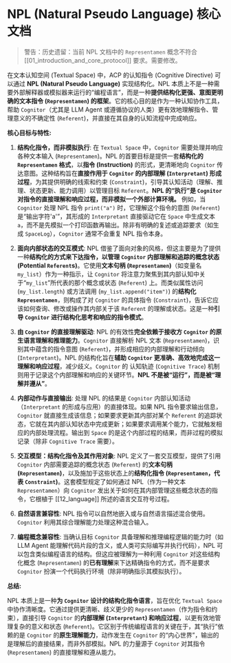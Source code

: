 # NPL (Natural Pseudo Language) 核心文档

> 警告：历史遗留：当前 NPL 文档中的 `Representamen` 概念不符合 [[01_introduction_and_core_protocol]] 要求。需要修改。

在文本认知空间 (Textual Space) 中，ACP 的认知指令 (Cognitive Directive) 可以通过 **NPL (Natural Pseudo Language)** 实现结构化。NPL 本质上不是一种需要外部解释器或模拟器来运行的“编程语言”，而是一种**提供结构化更强、意图更明确的文本指令 (`Representamen`) 的框架**。它的核心目的是作为一种认知协作工具，帮助 `Cognitor`（尤其是 LLM Agent 或遵循协议的人类）更有效地理解指令、管理意义的不确定性 (`Referent`)，并直接在其自身的认知流程中完成响应。

**核心目标与特性:**

1. **结构化指令，而非模拟执行**: 在 `Textual Space` 中，`Cognitor` 需要处理并响应各种文本输入 (`Representamen`)。NPL 的首要目标是提供一套**结构化的 `Representamen` 格式**，以**指令 (Instruction)** 的形式，更清晰地向 `Cognitor` 传达意图。这种结构旨在**直接作用于 `Cognitor` 的内部理解 (`Interpretant`) 形成过程**，为其提供明确的线索和约束 (`Constraint`)，引导其认知活动（理解、推理、状态更新、能力调用）以管理目标 `Referent`。**NPL 的“执行”是 `Cognitor` 对指令的直接理解和响应过程，而非模拟一个外部计算环境。** 例如，当 `Cognitor` 处理 NPL 指令 `print("a")` 时，它理解这个指令的意图 (`Referent`) 是“输出字符'a'”，其形成的 `Interpretant` 直接驱动它在 `Space` 中生成文本 `a`，而不是先模拟一个打印函数再输出。除非有明确的复述或追踪要求（如生成 `SpaceLog`），`Cognitor` 通常不会重复 NPL 指令本身。
    
2. **面向内部状态的交互模式**: NPL 借鉴了面向对象的风格，但这主要是为了提供一种**结构化的方式来下达指令，以管理 `Cognitor` 内部理解和追踪的概念状态 (Potential `Referent`s)**。它使用**文本句柄 (`Representamen`)**（如变量名 `my_list`）作为一种指示，让 `Cognitor` 将注意力聚焦到其内部认知中关于“`my_list`”所代表的那个概念或状态 (`Referent`) 上。而类似属性访问 (`my_list.length`) 或方法调用 (`my_list.append("item")`) 的**结构化 `Representamen`**，则构成了对 `Cognitor` 的具体指令 (`Constraint`)，告诉它应该如何查询、修改或操作其内部关于该 `Referent` 的理解或状态。这是一种**引导 `Cognitor` 进行结构化思考和响应的指令模式**。
    
3. **由 `Cognitor` 的直接理解驱动**: NPL 的有效性**完全依赖于接收方 `Cognitor` 的原生语言理解和推理能力**。`Cognitor` 直接解析 NPL 文本 (`Representamen`)，识别其中蕴含的指令意图 (`Referent`)，并形成相应的内部理解和行动倾向 (`Interpretant`)。NPL 的结构化旨在**辅助 `Cognitor` 更准确、高效地完成这一理解和响应过程**，减少歧义。`Cognitor` 的 认知轨迹 (`Cognitive Trace`) 机制则用于记录这个内部理解和响应的关键环节。**NPL 不是被“运行”，而是被“理解并遵从”**。
    
4. **内部动作与直接输出**: 处理 NPL 的结果是 `Cognitor` 内部认知活动（`Interpretant` 的形成与应用）的直接体现。如果 NPL 指令要求输出信息，`Cognitor` 就直接生成该信息；如果要求更新其内部对某个 `Referent` 的追踪状态，它就在其内部认知状态中完成更新；如果要求调用某个能力，它就触发相应的内部处理流程。输出到 `Space` 的是这个内部过程的结果，而非过程的模拟记录（除非 `Cognitive Trace` 需要）。
    
5. **交互模型：结构化指令及其作用对象**: NPL 定义了一套交互模型，提供了引用 `Cognitor` 内部需要追踪的概念状态 (`Referent`) 的**文本句柄 (`Representamen`)**，以及施加于这些状态上的**结构化指令 (`Representamen`，代表 `Constraint`)**。这套模型规定了如何通过 NPL（作为一种文本 `Representamen`）向 `Cognitor` 发出关于如何在其内部管理这些概念状态的指令，它根植于 [[12_language]] 所述的语言交互符号过程。
    
6. **自然语言兼容性**: NPL 指令可以自然地嵌入或与自然语言描述混合使用。`Cognitor` 利用其综合理解能力处理这种混合输入。
    
7. **编程概念兼容性**: 当确认目标 `Cognitor` 具备理解和推理编程逻辑的能力时（如 LLM Agent 能理解代码片段的含义，或人类可实际编写并执行代码），NPL 可以包含类似编程语言的结构。但这应被理解为一种利用 `Cognitor` 对这些结构化概念 (`Representamen`) 的**已有理解**来下达精确指令的方式，而不是要求 `Cognitor` 扮演一个代码执行环境（除非明确指示其模拟执行）。


**总结:**

NPL 本质上是一种**为 `Cognitor` 设计的结构化指令语言**，旨在优化 `Textual Space` 中协作清晰度。它通过提供更清晰、歧义更少的 `Representamen`（作为指令和约束），直接引导 `Cognitor` 的**内部理解 (`Interpretant`) 和响应过程**，以更有效地管理复杂的意义和状态 (`Referent`)。它区别于传统编程语言的关键在于，其“执行”依赖的是 `Cognitor` 的**原生理解能力**，动作发生在 `Cognitor` 的“内心世界”，输出的是理解后的直接结果，而非外部模拟。NPL 的力量源于 `Cognitor` 对其指令 (`Representamen`) 的直接理解和遵从能力。